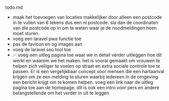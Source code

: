 todo.md
- maak het toevoegen van locaties makkelijker door alleen een postcode in te vullen van 6 tekens dus een nl postcode. sla dan de coordinaten van die postcode op in om te weten waar je de noodmeldingen heen moet sturen.
- voeg een laravel pwa functie toe 
- pas de favicon en og images aan
- voeg de laravel seo tool toe
- ✅ voeg een uitleg pagina toe waar we in detail verder uitleggen hoe dit werkt en waarom we het maken. het is vooral gemaakt om vrouwen te helpen zich veiliger te voelen op straat en extra sociale controle toe te passen. Er is een vergelijkbaar concept voor mensen die een hartaanval krijgen om ze een melding te sturen waarbij iedereen in de omgeving een bericht krijgt om te komen helpen. voeg een link naar de uitleg pagina toe aan de homepage. dit is ook een intro voor pers en andere belangstellende om het verder in uit te leggen
